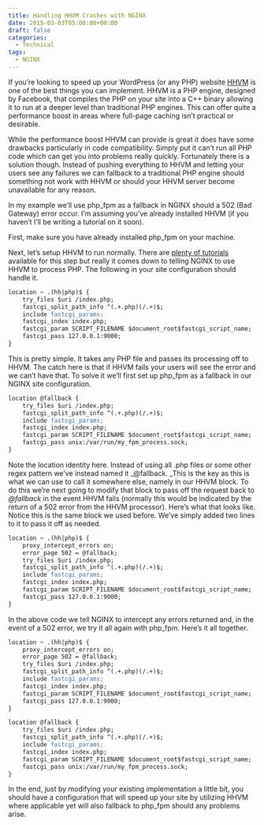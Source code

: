 ```yaml
---
title: Handling HHVM Crashes with NGINX
date: 2015-03-03T05:00:00+00:00
draft: false
categories:
  - Technical
tags:
  - NGINX
---
```


If you’re looking to speed up your WordPress (or any PHP) website <a title="HHVM" href="http://hhvm.com" target="_blank" rel="noopener noreferrer">HHVM</a> is one of the best things you can implement.
HHVM is a PHP engine, designed by Facebook, that compiles the PHP on your site into a C++ binary allowing it to run at a deeper level than traditional PHP engines. This can offer quite a performance boost in areas where full-page caching isn’t practical or desirable.

While the performance boost HHVM can provide is great it does have some drawbacks particularly in code compatibility. Simply put it can’t run all PHP code which can get you into problems really quickly. Fortunately there is a solution though. Instead of pushing everything to HHVM and letting your users see any failures we can fallback to a traditional PHP engine should something not work with HHVM or should your HHVM server become unavailable for any reason.

In my example we’ll use php_fpm as a fallback in NGINX should a 502 (Bad Gateway) error occur. I’m assuming you’ve already installed HHVM (if you haven’t I’ll be writing a tutorial on it soon).

First, make sure you have already installed php_fpm on your machine.

Next, let’s setup HHVM to run normally. There are <a title="Getting WordPress running on HHVM" href="http://hhvm.com/blog/3095/getting-wordpress-running-on-hhvm" target="_blank" rel="noopener noreferrer">plenty of tutorials</a> available for this step but really it comes down to telling NGINX to use HHVM to process PHP. The following in your site configuration should handle it.

``` apache
location ~ .(hh|php)$ {
    try_files $uri /index.php;
    fastcgi_split_path_info ^(.+.php)(/.+)$;
    include fastcgi_params;
    fastcgi_index index.php;
    fastcgi_param SCRIPT_FILENAME $document_root$fastcgi_script_name;
    fastcgi_pass 127.0.0.1:9000;
}
```

This is pretty simple. It takes any PHP file and passes its processing off to HHVM. The catch here is that if HHVM fails your users will see the error and we can’t have that. To solve it we’ll first set up php_fpm as a fallback in our NGINX site configuration.

``` apache
location @fallback {
    try_files $uri /index.php;
    fastcgi_split_path_info ^(.+.php)(/.+)$;
    include fastcgi_params;
    fastcgi_index index.php;
    fastcgi_param SCRIPT_FILENAME $document_root$fastcgi_script_name;
    fastcgi_pass unix:/var/run/my_fpm_process.sock;
}
```

Note the location identity here. Instead of using all .php files or some other regex pattern we’ve instead named it _@fallback. _This is the key as this is what we can use to call it somewhere else, namely in our HHVM block. To do this we’re next going to modify that block to pass off the request back to _@fallback_ in the event HHVM fails (normally this would be indicated by the return of a 502 error from the HHVM processor). Here’s what that looks like. Notice this is the same block we used before. We’ve simply added two lines to it to pass it off as needed.

``` apache
location ~ .(hh|php)$ {
    proxy_intercept_errors on;
    error_page 502 = @fallback;
    try_files $uri /index.php;
    fastcgi_split_path_info ^(.+.php)(/.+)$;
    include fastcgi_params;
    fastcgi_index index.php;
    fastcgi_param SCRIPT_FILENAME $document_root$fastcgi_script_name;
    fastcgi_pass 127.0.0.1:9000;
}
```

In the above code we tell NGINX to intercept any errors returned and, in the event of a 502 error, we try it all again with php_fpm. Here’s it all together.

``` apache {linenos=table}
location ~ .(hh|php)$ {
    proxy_intercept_errors on;
    error_page 502 = @fallback;
    try_files $uri /index.php;
    fastcgi_split_path_info ^(.+.php)(/.+)$;
    include fastcgi_params;
    fastcgi_index index.php;
    fastcgi_param SCRIPT_FILENAME $document_root$fastcgi_script_name;
    fastcgi_pass 127.0.0.1:9000;
}

location @fallback {
    try_files $uri /index.php;
    fastcgi_split_path_info ^(.+.php)(/.+)$;
    include fastcgi_params;
    fastcgi_index index.php;
    fastcgi_param SCRIPT_FILENAME $document_root$fastcgi_script_name;
    fastcgi_pass unix:/var/run/my_fpm_process.sock;
}
```

In the end, just by modifying your existing implementation a little bit, you should have a configuration that will speed up your site by utilizing HHVM where applicable yet will also fallback to php_fpm should any problems arise.